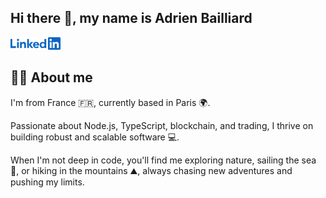 ## Hi there 👋, my name is Adrien Bailliard

[<img src="assets/linkedin.svg" height="20px">](https://www.linkedin.com/in/adrien-bailliard/)

## 🙋‍♂️ About me

I'm from France 🇫🇷, currently based in Paris 🌍.

Passionate about Node.js, TypeScript, blockchain, and trading, I thrive on building robust and scalable software 💻.

When I'm not deep in code, you'll find me exploring nature, sailing the sea 🌊, or hiking in the mountains ⛰️, always chasing new adventures and pushing my limits.
